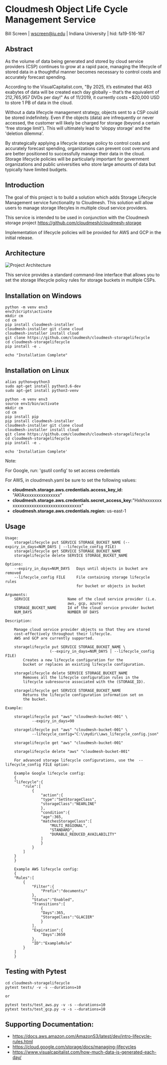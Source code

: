 # Cloudmesh Object Life Cycle Management Service

Bill Screen | wscreen@iu.edu | Indiana University | hid: fa19-516-167

## Abstract

As the volume of data being generated and stored by cloud service
providers (CSP) continues to grow at a rapid pace, managing the
lifecycle of stored data in a thoughtful manner becomes necessary to
control costs and accurately forecast spending.

According to the VisualCapitalist.com, "By 2025, it’s estimated that 463
exabytes of data will be created each day globally – that’s the
equivalent of 212,765,957 DVDs per day!" As of 11/2019, it currently
costs ~$20,000 USD to store 1 PB of data in the cloud.

Without a data lifecycle management strategy, objects sent to a CSP
could be stored indefinitely. Even if the objects (data) are
infrequently or never accessed, the customer will likely be charged for
storage (beyond a certain 'free storage limit'). This will ultimately
lead to 'sloppy storage' and the 'deletion dilemma'.

By strategically applying a lifecycle storage policy to control costs
and accurately forecast spending, organizations can prevent cost
overruns and are better positioned to successfully manage their data in
the cloud. Storage lifecycle policies will be particularly important for
government organizations and public universities who store large amounts
of data but typically have limited budgets.

## Introduction

The goal of this project is to build a solution which adds Storage
Lifecycle Management service functionality to Cloudmesh. This solution
will allow users to manage storage lifecyles in multiple cloud service
providers.

This service is intended to be used in conjunction with the Cloudmesh
storage project <https://github.com/cloudmesh/cloudmesh-storage>

Implementation of lifecycle policies will be provided for AWS and GCP in
the initial release.


## Architecture

![Project Architecture](images/cm-storage-lifecycle.png)

This service provides a standard command-line interface that allows you
to set the storage lifecycle policy rules for storage buckets in
multiple CSPs.


## Installation on Windows
```
python -m venv env3
env3\Scripts\activate
mkdir cm
cd cm
pip install cloudmesh-installer
cloudmesh-installer git clone cloud
cloudmesh-installer install cloud
git clone https://github.com/cloudmesh/cloudmesh-storagelifecycle
cd cloudmesh-storagelifecycle
pip install -e .

echo "Installation Complete"
```

## Installation on Linux
```
alias python=python3
sudo apt-get install python3.6-dev
sudo apt-get install python3-venv 

python -m venv env3
source env3/bin/activate
mkdir cm
cd cm
pip install pip
pip install cloudmesh-installer
cloudmesh-installer git clone cloud
cloudmesh-installer install cloud
git clone https://github.com/cloudmesh/cloudmesh-storagelifecycle
cd cloudmesh-storagelifecycle
pip install -e .

echo 'Installation Complete' 
```

Note:

For Google, run: 'gsutil config' to set access credentials

For AWS, in cloudmesh.yaml be sure to set the following values:

* **cloudmesh.storage.aws.credentials.access_key_id:** "AKIAxxxxxxxxxxxxxxx"
* **cloudmesh.storage.aws.credentials.secret_access_key:**"Hxkhxxxxxxxxxxxxxxxxxxxxxxxxxxxxxxxxxxxx"
* **cloudmesh.storage.aws.credentials.region:** us-east-1


## Usage
 
```
Usage:
    storagelifecycle put SERVICE STORAGE_BUCKET_NAME (--expiry_in_days=NUM_DAYS | --lifecycle_config FILE)
    storagelifecycle get SERVICE STORAGE_BUCKET_NAME            
    storagelifecycle delete SERVICE STORAGE_BUCKET_NAME 

Options:
    --expiry_in_days=NUM_DAYS   Days until objects in bucket are removed
    --lifecycle_config FILE     File containing storage lifecycle rules 
                                for bucket or objects in bucket

Arguments:
    SERVICE                 Name of the cloud service provider (i.e. 
                            aws, gcp, azure)
    STORAGE_BUCKET_NAME     Id of the cloud service provider bucket
    NUM_DAYS                NUMBER OF DAYS

Description:

    Manage cloud service provider objects so that they are stored 
    cost-effectively throughout their lifecycle.
    AWS and GCP are currently supported.

    storagelifecycle put SERVICE STORAGE_BUCKET_NAME \
                    (--expiry_in_days=NUM_DAYS | --lifecycle_config FILE)
        Creates a new lifecycle configuration for the 
        bucket or replaces an existing lifecycle configuration.

    storagelifecycle delete SERVICE STORAGE_BUCKET_NAME
        Removes all the lifecycle configuration rules in the 
        lifecycle subresource associated with the (STORAGE_ID).

    storagelifecycle get SERVICE STORAGE_BUCKET_NAME
        Returns the lifecycle configuration information set on 
        the bucket.

Example:

    storagelifecycle put "aws" "cloudmesh-bucket-001" \
            --expiry_in_days=90
    
    storagelifecycle put "aws" "cloudmesh-bucket-001" \
            --lifecycle_config="C:\\mydir\\aws_lifecycle_config.json" 
                                   
    storagelifecycle get "aws" "cloudmesh-bucket-001"
    
    storagelifecycle delete "aws" "cloudmesh-bucket-001"

    For advanced storage lifecycle configurations, use the  --lifecycle_config FILE option:
    
    Example Google lifecycle config:
    { 
    "lifecycle":{ 
        "rule":[ 
            { 
                "action":{ 
                "type":"SetStorageClass",
                "storageClass":"NEARLINE"
                },
                "condition":{ 
                "age":365,
                "matchesStorageClass":[ 
                    "MULTI_REGIONAL",
                    "STANDARD",
                    "DURABLE_REDUCED_AVAILABILITY"
                ]
                }
            }
        ]
    }
    }

    Example AWS lifecycle config:
    { 
    "Rules":[ 
        { 
            "Filter":{ 
                "Prefix":"documents/"
            },
            "Status":"Enabled",
            "Transitions":[ 
                { 
                "Days":365,
                "StorageClass":"GLACIER"
                }
            ],
            "Expiration":{ 
                "Days":3650
            },
            "ID":"ExampleRule"
        }
    ]
    }
```

## Testing with Pytest

```
cd cloudmesh-storagelifecycle
pytest tests/ -v -s --durations=10

or 

pytest tests/test_aws.py -v -s --durations=10
pytest tests/test_gcp.py -v -s --durations=10
```

## Supporting Documentation:

* <https://docs.aws.amazon.com/AmazonS3/latest/dev/intro-lifecycle-rules.html>
* <https://cloud.google.com/storage/docs/managing-lifecycles>
* <https://www.visualcapitalist.com/how-much-data-is-generated-each-day/>

